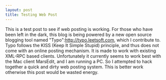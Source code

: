 ```yaml
--- 
layout: post
title: Testing Web Post
---
```

This is a test post to see if web posting is working.  For those who have been left in the dark, this blog is being powered by a new open source blogging tool named "Typo":http://typo.leetsoft.com, which I contribute to.  Typo follows the KISS (Keep It Simple Stupid) principle, and thus does not come with an online posting mechanism.  It is made to work with existing XML-RPC based clients.  Unfortunately it currently seems to work best with the Mac client MarsEdit, and I am running a PC.  So I attempted to hack together a quick and dirty web posting system.  This is better work otherwise this post would be wasted energy.

